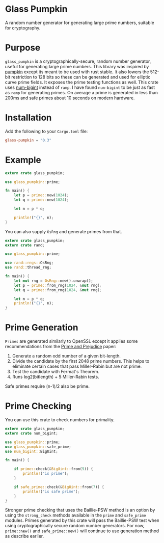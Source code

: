# Glass Pumpkin
A random number generator for generating large prime numbers, suitable for cryptography.

# Purpose
`glass_pumpkin` is a cryptographically-secure, random number generator, useful for generating large prime numbers.
This library was inspired by [pumpkin](https://github.com/zcdziura/pumpkin) except its meant to be used with rust stable.
It also lowers the 512-bit restriction to 128 bits so these can be generated and used for elliptic curve prime fields.
It exposes the prime testing functions as well.
This crate uses [num-bigint](https://crates.io/crates/num-bigint) instead of `ramp`. I have found
`num-bigint` to be just as fast as `ramp` for generating primes. On average a prime is generated in less
than 200ms and safe primes about 10 seconds on modern hardware.

# Installation
Add the following to your `Cargo.toml` file:
```toml
glass-pumpkin = "0.3"
```

# Example
```rust
extern crate glass_pumpkin;

use glass_pumpkin::prime;

fn main() {
    let p = prime::new(1024);
    let q = prime::new(1024);

    let n = p * q;

    println!("{}", n);
}
```

You can also supply `OsRng` and generate primes from that.
```rust
extern crate glass_pumpkin;
extern crate rand;

use glass_pumpkin::prime;

use rand::rngs::OsRng;
use rand::thread_rng;

fn main() {
    let mut rng = OsRng::new().unwrap();
    let p = prime::from_rng(1024, &mut rng);
    let q = prime::from_rng(1024, &mut rng);

    let n = p * q;
    println!("{}", n);
}
```

# Prime Generation

`Primes` are generated similarly to OpenSSL except it applies some recommendations from the [Prime and Prejudice](https://eprint.iacr.org/2018/749.pdf) paper:

1. Generate a random odd number of a given bit-length.
1. Divide the candidate by the first 2048 prime numbers. This helps to
    eliminate certain cases that pass Miller-Rabin but are not prime.
1. Test the candidate with Fermat's Theorem.
1. Runs log2(bitlength) + 5 Miller-Rabin tests.

Safe primes require (n-1)/2 also be prime.

# Prime Checking

You can use this crate to check numbers for primality.
```rust
extern crate glass_pumpkin;
extern crate num_bigint;

use glass_pumpkin::prime;
use glass_pumpkin::safe_prime;
use num_bigint::BigUint;

fn main() {

    if prime::check(&BigUint::from(5)) {
        println!("is prime");
    }

    if safe_prime::check(&BigUint::from(7)) {
        println!("is safe prime");
    }
}
```

Stronger prime checking that uses the Baillie-PSW method is an option
by using the `strong_check` methods available in the `prime` and `safe_prime`
modules. Primes generated by this crate will pass the Baillie-PSW
test when using cryptographically secure random number generators. For now,
`prime::new()` and `safe_prime::new()` will continue to use generation
method as describe earlier.
